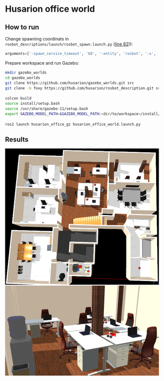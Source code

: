 # Husarion office world 

## How to run 
Change spawning coordinats in `rosbot_descriptions/launch/rosbot_spawn.launch.py` ([line 82](https://github.com/husarion/rosbot_description/blob/79440c2664d470afb59655b1ccaabcdd2975a1c5/launch/rosbot_spawn.launch.py#L82))):
```python
arguments=['-spawn_service_timeout', '60', '-entity', 'rosbot', '-x', '1.5', '-y', '-1.2', '-z', '0.03', '-file', rosbot_description_dir + '/models/rosbot.sdf']),
```
Prepare workspace and run Gazebo:
```bash
mkdir gazebo_worlds
cd gazebo_worlds
git clone https://github.com/husarion/gazebo_worlds.git src
git clone -b foxy https://github.com/husarion/rosbot_description.git src/rosbot_description

colcon build
source install/setup.bash
source /usr/share/gazebo-11/setup.bash
export GAZEBO_MODEL_PATH=$GAZEBO_MODEL_PATH:<dir/to/workspace>/install/husarion_office_gz/share/husarion_office_gz/worlds/models/

ros2 launch husarion_office_gz husarion_office_world.launch.py
```



## Results
![img1](./images/office1.png)
![img2](./images/office2.png)
